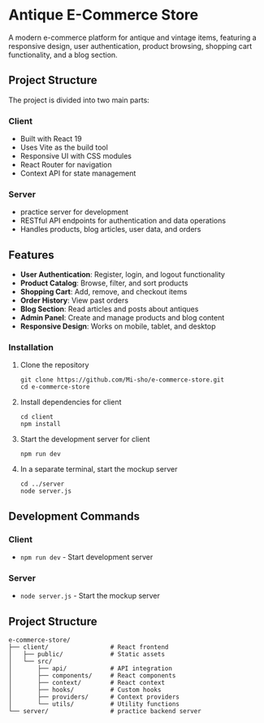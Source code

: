 # Antique E-Commerce Store

A modern e-commerce platform for antique and vintage items, featuring a responsive design, user authentication, product browsing, shopping cart functionality, and a blog section.

## Project Structure

The project is divided into two main parts:

### Client
- Built with React 19
- Uses Vite as the build tool
- Responsive UI with CSS modules
- React Router for navigation
- Context API for state management

### Server
- practice server for development
- RESTful API endpoints for authentication and data operations
- Handles products, blog articles, user data, and orders

## Features

- **User Authentication**: Register, login, and logout functionality
- **Product Catalog**: Browse, filter, and sort products
- **Shopping Cart**: Add, remove, and checkout items
- **Order History**: View past orders
- **Blog Section**: Read articles and posts about antiques
- **Admin Panel**: Create and manage products and blog content
- **Responsive Design**: Works on mobile, tablet, and desktop


### Installation

1. Clone the repository
   ```
   git clone https://github.com/Mi-sho/e-commerce-store.git
   cd e-commerce-store
   ```

2. Install dependencies for client
   ```
   cd client
   npm install
   ```

3. Start the development server for client
   ```
   npm run dev
   ```

4. In a separate terminal, start the mockup server
   ```
   cd ../server
   node server.js
   ```

## Development Commands

### Client
- `npm run dev` - Start development server

### Server
- `node server.js` - Start the mockup server

## Project Structure

```
e-commerce-store/
├── client/                 # React frontend
│   ├── public/             # Static assets
│   └── src/
│       ├── api/            # API integration
│       ├── components/     # React components
│       ├── context/        # React context
│       ├── hooks/          # Custom hooks
│       ├── providers/      # Context providers
│       └── utils/          # Utility functions
└── server/                 # practice backend server
```




